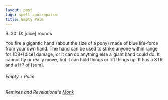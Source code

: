 ```yaml
---
layout: post
tags: spell apotropaism
title: Empty Palm 
---
```


R: 30'    D: [dice] rounds

You fire a gigantic hand (about the size of a pony) made of blue life-force from your own hand.  The hand can be used to strike anyone within range for 1D8+[dice] damage, or it can do anything else a giant hand could do.  It cannot fly or really move, but it can hold things or lift things up. It has a STR and a HP of [sum].

###### *Empty + Palm*

###### Remixes and Revelations's [Monk](http://www.remixesandrevelations.com/2019/01/osr-monk.html)
